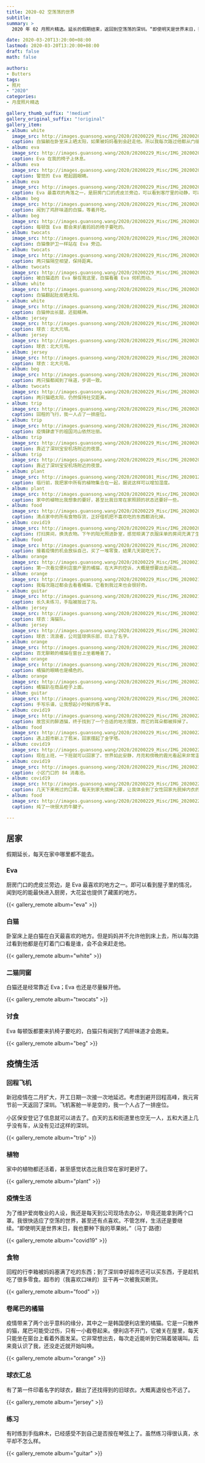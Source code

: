 ```yaml
---
title: 2020-02 空荡荡的世界
subtitle:
summary: >
  2020 年 02 月照片精选。延长的假期结束，返回到空荡荡的深圳。“即使明天是世界末日，我也要种下我的苹果树。”

date: 2020-03-20T13:20:00+08:00
lastmod: 2020-03-20T13:20:00+08:00
draft: false
math: false

authors:
- Butters
tags:
- 照片
- "2020"
categories:
- 月度照片精选

gallery_thumb_suffix: "!medium"
gallery_original_suffix: "!original"
gallery_item:
- album: white
  image_src: http://images.guansong.wang/2020/20200229_Misc/IMG_20200201_100413.jpg
  caption: 白猫躺在卧室床上晒太阳，如果被妈妈看到会赶走他。所以我每次路过他都从门缝看外面的人是谁。
- album: eva
  image_src: http://images.guansong.wang/2020/20200229_Misc/IMG_20200201_103504.jpg
  caption: Eva 在我的椅子上休息。
- album: eva
  image_src: http://images.guansong.wang/2020/20200229_Misc/IMG_20200201_203225.jpg
  caption: 警觉的 Eva 瞪起圆眼睛。
- album: eva
  image_src: http://images.guansong.wang/2020/20200229_Misc/IMG_20200202_111957.jpg
  caption: Eva 最喜欢的角落之一，是厨房门口的虎皮兰旁边，可以看到客厅里的动静，可以闻到厨房的味道，还可以藏到花盆后面。
- album: beg
  image_src: http://images.guansong.wang/2020/20200229_Misc/IMG_20200202_175400.jpg
  caption: 闻到了鸡肝味道的白猫，等着开吃。
- album: beg
  image_src: http://images.guansong.wang/2020/20200229_Misc/IMG_20200202_182551.jpg
  caption: 每顿饭 Eva 都会来扒着妈妈的椅子要吃的。
- album: twocats
  image_src: http://images.guansong.wang/2020/20200229_Misc/IMG_20200203_101214.jpg
  caption: 白猫像护卫一样站在 Eva 旁边。
- album: twocats
  image_src: http://images.guansong.wang/2020/20200229_Misc/IMG_20200204_104359.jpg
  caption: 两只猫隔空相望，保持距离。
- album: twocats
  image_src: http://images.guansong.wang/2020/20200229_Misc/IMG_20200204_190553.jpg
  caption: 被白猫追的 Eva 躲在我这里，白猫看着 Eva 伺机而动。
- album: white
  image_src: http://images.guansong.wang/2020/20200229_Misc/IMG_20200206_095832.jpg
  caption: 白猫翻起肚皮晒太阳。
- album: white
  image_src: http://images.guansong.wang/2020/20200229_Misc/IMG_20200206_112229.jpg
  caption: 白猫伸出长腿，还挺精神。
- album: jersey
  image_src: http://images.guansong.wang/2020/20200229_Misc/IMG_20200206_144857.jpg
  caption: 球衣：北大元培。
- album: jersey
  image_src: http://images.guansong.wang/2020/20200229_Misc/IMG_20200206_144936.jpg
  caption: 球衣：北大元培。
- album: jersey
  image_src: http://images.guansong.wang/2020/20200229_Misc/IMG_20200206_145009.jpg
  caption: 球衣：北大元培。
- album: beg
  image_src: http://images.guansong.wang/2020/20200229_Misc/IMG_20200206_184045.jpg
  caption: 两只猫都闻到了味道，步调一致。
- album: twocats
  image_src: http://images.guansong.wang/2020/20200229_Misc/IMG_20200207_101149.jpg
  caption: 两只猫晒太阳，仍然保持社交距离。
- album: trip
  image_src: http://images.guansong.wang/2020/20200229_Misc/IMG_20200207_151423.jpg
  caption: 回程的飞行，我一人占了一排座位。
- album: trip
  image_src: http://images.guansong.wang/2020/20200229_Misc/IMG_20200207_161348.jpg
  caption: 疫情肆虐下的祖国河山依然壮丽。
- album: trip
  image_src: http://images.guansong.wang/2020/20200229_Misc/IMG_20200207_191223.jpg
  caption: 靠近了深圳宝安机场附近的夜景。
- album: trip
  image_src: http://images.guansong.wang/2020/20200229_Misc/IMG_20200207_191254.jpg
  caption: 靠近了深圳宝安机场附近的夜景。
- album: plant
  image_src: http://images.guansong.wang/2020/20200101_Misc/IMG_20200122_083416.jpg
  caption: 临行前，我把家中所有的植物集合在一起，据说这样可以增加湿度。
- album: plant
  image_src: http://images.guansong.wang/2020/20200229_Misc/IMG_20200207_212158.jpg
  caption: 家中的植物比我想象的要好，甚至比我日常在家照顾的状态还要好一些。
- album: food
  image_src: http://images.guansong.wang/2020/20200229_Misc/IMG_20200208_111503.jpg
  caption: 清点家中的所有食物存货，正好借机把不喜欢吃的东西都消化掉。
- album: covid19
  image_src: http://images.guansong.wang/2020/20200229_Misc/IMG_20200209_161808.jpg
  caption: 打扫房间，换洗衣物。下午的阳光照进卧室，感觉晾满了衣服床单的房间充满了生活气息。
- album: food
  image_src: http://images.guansong.wang/2020/20200229_Misc/IMG_20200211_115142.jpg
  caption: 接着疫情的机会放纵自己，买了一堆零食，结果几天就吃光了。
- album: orange
  image_src: http://images.guansong.wang/2020/20200229_Misc/IMG_20200211_134337.jpg
  caption: 第一次看见便利店窗户里的橘猫，在大声的控诉，大概是想要出去闲逛。。
- album: orange
  image_src: http://images.guansong.wang/2020/20200229_Misc/IMG_20200214_181613.jpg
  caption: 我每次路过都会去看看橘猫，它看到我过来也会很好奇。
- album: guitar
  image_src: http://images.guansong.wang/2020/20200229_Misc/IMG_20200216_142136.jpg
  caption: 长久未练习，手指被按出了沟。
- album: jersey
  image_src: http://images.guansong.wang/2020/20200229_Misc/IMG_20200216_220050.jpg
  caption: 球衣：海猫队。
- album: jersey
  image_src: http://images.guansong.wang/2020/20200229_Misc/IMG_20200216_220137.jpg
  caption: 球衣：流浪者，公司篮球俱乐部，印上了名字。
- album: orange
  image_src: http://images.guansong.wang/2020/20200229_Misc/IMG_20200218_091404.jpg
  caption: 百无聊赖的橘猫在窗台上坐着睡着了。
- album: orange
  image_src: http://images.guansong.wang/2020/20200229_Misc/IMG_20200219_121222.jpg
  caption: 橘猫的眼睛也是橘色的。
- album: orange
  image_src: http://images.guansong.wang/2020/20200229_Misc/IMG_20200220_150827.jpg
  caption: 橘猫趴在商品柜子上面。
- album: guitar
  image_src: http://images.guansong.wang/2020/20200229_Misc/IMG_20200221_233203.jpg
  caption: 手写乐谱，让我想起小时候的练字本。
- album: covid19
  image_src: http://images.guansong.wang/2020/20200229_Misc/IMG_20200222_153641.jpg
  caption: 故宫买的醉酒猫，终于找到了一个合适的地方摆放，而它的耳朵都被摔掉了。
- album: food
  image_src: http://images.guansong.wang/2020/20200229_Misc/IMG_20200223_183926.jpg
  caption: 遇上超市新上了苞米，回家摆起了金字塔。
- album: covid19
  image_src: http://images.guansong.wang/2020/20200229_Misc/IMG_20200227_183916.jpg
  caption: 现在上班，一下班就可以回家了。世界如此安静，月亮和傍晚的霞光看起来非常温柔。
- album: covid19
  image_src: http://images.guansong.wang/2020/20200229_Misc/IMG_20200211_191217.jpg
  caption: 小区门口的 84 消毒池。
- album: covid19
  image_src: http://images.guansong.wang/2020/20200229_Misc/IMG_20200227_184200.jpg
  caption: 几天下来用过的口罩。每天到家先摘掉口罩，让我体会到了女性回家先脱掉内衣的感受。
- album: food
  image_src: http://images.guansong.wang/2020/20200229_Misc/IMG_20200228_205541.jpg
  caption: 炖了一块很大的牛腱子。

---
```


## 居家

假期延长，每天在家中哪里都不能去。

### Eva

厨房门口的虎皮兰旁边，是 Eva 最喜欢的地方之一。即可以看到屋子里的情况，闻到吃的能最快进入厨房，大花盆也提供了藏匿的地方。

{{< gallery_remote album="eva" >}}

### 白猫

卧室床上是白猫在白天最喜欢的地方。但是妈妈并不允许他到床上去，所以每次路过看到他都是在盯着门口看是谁，会不会来赶走他。

{{< gallery_remote album="white" >}}

### 二猫同窗

白猫还是经常靠近 Eva；Eva 也还是尽量躲开他。

{{< gallery_remote album="twocats" >}}

### 讨食

Eva 每顿饭都要来扒椅子要吃的，白猫只有闻到了鸡肝味道才会跑来。

{{< gallery_remote album="beg" >}}

## 疫情生活

### 回程飞机

新冠疫情在二月扩大，开工日期一次接一次地延迟。考虑到避开回程高峰，我元宵节前一天返回了深圳。飞机客舱一半是空的，我一个人占了一排座位。

小区保安登记了信息就可以进去了。白天的五和街道里也空无一人，五和大道上几乎没有车，从没有见过这样的深圳。

{{< gallery_remote album="trip" >}}

### 植物

家中的植物都还活着，甚至感觉状态比我日常在家时更好了。

{{< gallery_remote album="plant" >}}

### 疫情生活

为了维护爱岗敬业的人设，我还是每天到公司现场去办公，毕竟还能拿到两个口罩。我很快适应了空荡的世界，甚至还有点喜欢。不管怎样，生活还是要继续。“即使明天是世界末日，我也要种下我的苹果树。”（马丁·路德）

{{< gallery_remote album="covid19" >}}

### 食物

回程的行李箱被妈妈塞满了吃的东西；到了深圳幸好超市还可以买东西，于是趁机吃了很多零食。超市的（我喜欢口味的）豆干再一次被我买断货。

{{< gallery_remote album="food" >}}

### 卷尾巴的橘猫

疫情带来了两个出乎意料的缘分，其中之一是韩国便利店里的橘猫。它是一只散养的猫，尾巴可能受过伤，只有一小截卷起来。便利店不开门，它被关在屋里，每天只能坐在窗台上看着外面发呆。它非常想出去，每次走近能听到它隔着玻璃叫。后来竟认识了我，还没走近就开始叫唤。

{{< gallery_remote album="orange" >}}

### 球衣汇总

有了第一件印着名字的球衣，翻出了还找得到的旧球衣。大概离退役也不远了。

{{< gallery_remote album="jersey" >}}

### 练习

有时练到手指麻木，已经感受不到自己是否按在琴弦上了。虽然练习得很认真，水平却不怎么样。

{{< gallery_remote album="guitar" >}}